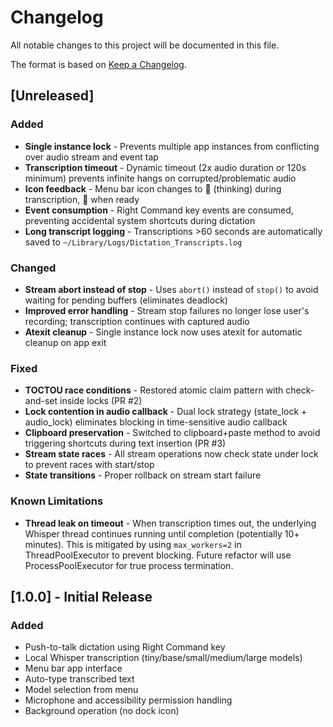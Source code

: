 # Changelog

All notable changes to this project will be documented in this file.

The format is based on [Keep a Changelog](https://keepachangelog.com/en/1.0.0/).

## [Unreleased]

### Added
- **Single instance lock** - Prevents multiple app instances from conflicting over audio stream and event tap
- **Transcription timeout** - Dynamic timeout (2x audio duration or 120s minimum) prevents infinite hangs on corrupted/problematic audio
- **Icon feedback** - Menu bar icon changes to 💭 (thinking) during transcription, 🎤 when ready
- **Event consumption** - Right Command key events are consumed, preventing accidental system shortcuts during dictation
- **Long transcript logging** - Transcriptions >60 seconds are automatically saved to `~/Library/Logs/Dictation_Transcripts.log`

### Changed
- **Stream abort instead of stop** - Uses `abort()` instead of `stop()` to avoid waiting for pending buffers (eliminates deadlock)
- **Improved error handling** - Stream stop failures no longer lose user's recording; transcription continues with captured audio
- **Atexit cleanup** - Single instance lock now uses atexit for automatic cleanup on app exit

### Fixed
- **TOCTOU race conditions** - Restored atomic claim pattern with check-and-set inside locks (PR #2)
- **Lock contention in audio callback** - Dual lock strategy (state_lock + audio_lock) eliminates blocking in time-sensitive audio callback
- **Clipboard preservation** - Switched to clipboard+paste method to avoid triggering shortcuts during text insertion (PR #3)
- **Stream state races** - All stream operations now check state under lock to prevent races with start/stop
- **State transitions** - Proper rollback on stream start failure

### Known Limitations
- **Thread leak on timeout** - When transcription times out, the underlying Whisper thread continues running until completion (potentially 10+ minutes). This is mitigated by using `max_workers=2` in ThreadPoolExecutor to prevent blocking. Future refactor will use ProcessPoolExecutor for true process termination.

## [1.0.0] - Initial Release

### Added
- Push-to-talk dictation using Right Command key
- Local Whisper transcription (tiny/base/small/medium/large models)
- Menu bar app interface
- Auto-type transcribed text
- Model selection from menu
- Microphone and accessibility permission handling
- Background operation (no dock icon)
